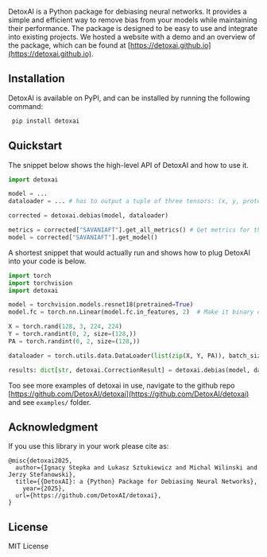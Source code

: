 DetoxAI is a Python package for debiasing neural networks. It provides a simple and efficient way to remove bias from your models while maintaining their performance. The package is designed to be easy to use and integrate into existing projects. We hosted a website with a demo and an overview of the package, which can be found at [https://detoxai.github.io](https://detoxai.github.io).  

## Installation

DetoxAI is available on PyPI, and can be installed by running the following command:
 ```bash
  pip install detoxai
  ```

## Quickstart

The snippet below shows the high-level API of DetoxAI and how to use it. 
```python
import detoxai

model = ...
dataloader = ... # has to output a tuple of three tensors: (x, y, protected attributes)

corrected = detoxai.debias(model, dataloader)

metrics = corrected["SAVANIAFT"].get_all_metrics() # Get metrics for the model debiased with SavaniAFT method
model = corrected["SAVANIAFT"].get_model()
```

A shortest snippet that would actually run and shows how to plug DetoxAI into your code is below. 
```python
import torch
import torchvision
import detoxai

model = torchvision.models.resnet18(pretrained=True)
model.fc = torch.nn.Linear(model.fc.in_features, 2)  # Make it binary classification

X = torch.rand(128, 3, 224, 224)
Y = torch.randint(0, 2, size=(128,))
PA = torch.randint(0, 2, size=(128,))

dataloader = torch.utils.data.DataLoader(list(zip(X, Y, PA)), batch_size=32)

results: dict[str, detoxai.CorrectionResult] = detoxai.debias(model, dataloader)
``` 

Too see more examples of detoxai in use, navigate to the github repo [https://github.com/DetoxAI/detoxai](https://github.com/DetoxAI/detoxai) and see `examples/` folder.



## Acknowledgment
If you use this library in your work please cite as:
```
@misc{detoxai2025,
  author={Ignacy Stepka and Lukasz Sztukiewicz and Michal Wilinski and Jerzy Stefanowski},
  title={{DetoxAI}: a {Python} Package for Debiasing Neural Networks},
    year={2025},
  url={https://github.com/DetoxAI/detoxai},
}
```


## License
MIT License